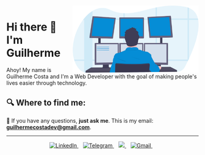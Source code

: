 <img align="right" src="https://github.com/guilhermecostam/guilhermecostam/blob/main/image.svg" width="330" alt="Coding"/>

# Hi there 👋 I'm Guilherme
Ahoy! My name is Guilherme Costa and I'm a Web Developer with the goal of making people's lives easier through technology.

<!--## :hammer_and_wrench: Languages/Frameworks I'm good at:
![PHP](https://img.shields.io/badge/php-%23777BB4.svg?style=for-the-badge&logo=php&logoColor=white)
![Laravel](https://img.shields.io/badge/Laravel-FF2D20?style=for-the-badge&logo=laravel&logoColor=white)
![MySQL](https://img.shields.io/badge/mysql-%2300f.svg?style=for-the-badge&logo=mysql&logoColor=white)
![HTML5](https://img.shields.io/badge/html5-%23E34F26.svg?style=for-the-badge&logo=html5&logoColor=white)
![LaTeX](https://img.shields.io/badge/latex-%23008080.svg?style=for-the-badge&logo=latex&logoColor=white)

## :globe_with_meridians: Environments/tools I work with:
![Linux](https://img.shields.io/badge/Linux-FCC624?style=for-the-badge&logo=linux&logoColor=black)
![Git](https://img.shields.io/badge/git-%23F05033.svg?style=for-the-badge&logo=git&logoColor=white)
![GitLab](https://img.shields.io/badge/gitlab-%23181717.svg?style=for-the-badge&logo=gitlab&logoColor=white)
![Docker](https://img.shields.io/badge/docker-%230db7ed.svg?style=for-the-badge&logo=docker&logoColor=white)
![Insomnia](https://img.shields.io/badge/Insomnia-black?style=for-the-badge&logo=insomnia&logoColor=5849BE)
![Swagger](https://img.shields.io/badge/-Swagger-%23Clojure?style=for-the-badge&logo=swagger&logoColor=white)
![Visual Studio Code](https://img.shields.io/badge/Visual%20Studio%20Code-0078d7.svg?style=for-the-badge&logo=visual-studio-code&logoColor=white)

## :book: Languages/Frameworks I'm learning:
![JavaScript](https://img.shields.io/badge/javascript-%23323330.svg?style=for-the-badge&logo=javascript&logoColor=%23F7DF1E)
![CSS3](https://img.shields.io/badge/css3-%231572B6.svg?style=for-the-badge&logo=css3&logoColor=white)
![Bootstrap](https://img.shields.io/badge/bootstrap-%23563D7C.svg?style=for-the-badge&logo=bootstrap&logoColor=white)
![Java](https://img.shields.io/badge/java-%23ED8B00.svg?style=for-the-badge&logo=java&logoColor=white)-->

## :mag: Where to find me:
:speech_balloon: If you have any questions, **just ask me**. This is my email: **guilhermecostadev@gmail.com**.

***

<p align='center'>
  <a href="https://www.linkedin.com/in/guilhermecostam/" target="_blank">
    <img alt="LinkedIn" src="https://img.shields.io/badge/linkedin-%230077B5.svg?&style=for-the-badge&logo=linkedin&logoColor=white" />
  </a>&nbsp;&nbsp;
  
  <a href="https://t.me/guilhermecostam" target="_blank">
    <img alt="Telegram" src="https://img.shields.io/badge/-Telegram-2CA5E0?style=for-the-badge&logo=telegram&logoColor=white" />
  </a>&nbsp;&nbsp;
  
  <a href="https://guilhermecostam.github.io/" target="_blank">
    <img "Portfolio" src="https://img.shields.io/badge/website-000000?style=for-the-badge&logo=About.me&logoColor=white" />
  </a>&nbsp;&nbsp;
  
   <a href="mailto:guilhermecostadev@gmail.com" target="_blank">
    <img alt="Gmail" src="https://img.shields.io/badge/-Gmail-c14438?style=for-the-badge&logo=gmail&logoColor=white" />
  </a>&nbsp;&nbsp;
</p>
